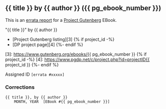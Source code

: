 ## {{ title }} by {{ author }} ({{ pg_ebook_number }})

This is an [errata report][1] for a [Project Gutenberg][2] EBook.

[1]: https://www.gutenberg.org/help/errata.html
[2]: https://www.gutenberg.org

"{{ title }}" by {{ author }}

- [Project Gutenberg listing][3]
{% if project_id -%}
- [DP project page][4]
{%- endif %}

[3]: https://www.gutenberg.org/ebooks/{{ pg_ebook_number }}
{% if project_id -%}
[4]: https://www.pgdp.net/c/project.php?id=projectID{{ project_id }}
{%- endif %}

Assigned ID `[errata #xxxxx]`

### Corrections

```
{{ title }}, by {{ author }}
    MONTH, YEAR  [EBook #{{ pg_ebook_number }}]


```
